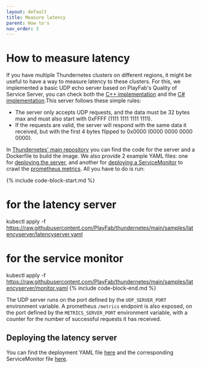 ```yaml
---
layout: default
title: Measure latency
parent: How to's
nav_order: 3
---
```


# How to measure latency

If you have multiple Thundernetes clusters on different regions, it might be useful to have a way to measure latency to these clusters. For this, we implemented a basic UDP echo server based on PlayFab's Quality of Service Server, you can check both the [C++ implementation](https://github.com/PlayFab/XPlatCppSdk/blob/master/code/source/playfab/QoS/PlayFabQoSApi.cpp) and the [C# implementation](https://github.com/PlayFab/CSharpSDK/blob/master/PlayFabSDK/source/Qos/PlayFabQosApi.cs).This server follows these simple rules:

- The server only accepts UDP requests, and the data must be 32 bytes max and must also start with 0xFFFF (1111 1111 1111 1111).
- If the requests are valid, the server will respond with the same data it received, but with the first 4 bytes flipped to 0x0000 (0000 0000 0000 0000).

In [Thundernetes' main repository](https://github.com/PlayFab/thundernetes/tree/main/cmd/latencyserver) you can find the code for the server and a Dockerfile to build the image. We also provide 2 example YAML files: one for [deploying the server](https://github.com/PlayFab/thundernetes/blob/main/samples/latencyserver/latencyserver.yaml), and another for [deploying a ServiceMonitor](https://github.com/PlayFab/thundernetes/blob/main/samples/latencyserver/monitor.yaml) to crawl the [prometheus metrics](./monitoring.md). All you have to do is run:

{% include code-block-start.md %}
# for the latency server
kubectl apply -f https://raw.githubusercontent.com/PlayFab/thundernetes/main/samples/latencyserver/latencyserver.yaml

# for the service monitor
kubectl apply -f https://raw.githubusercontent.com/PlayFab/thundernetes/main/samples/latencyserver/monitor.yaml
{% include code-block-end.md %}

The UDP server runs on the port defined by the `UDP_SERVER_PORT` environment variable. A prometheus `/metrics` endpoint is also exposed, on the port defined by the `METRICS_SERVER_PORT` environment variable, with a counter for the number of successful requests it has received.

## Deploying the latency server

You can find the deployment YAML file [here](https://github.com/PlayFab/thundernetes/blob/main/samples/latencyserver/latencyserver.yaml) and the corresponding ServiceMonitor file [here](https://github.com/PlayFab/thundernetes/blob/main/samples/latencyserver/monitor.yaml).
